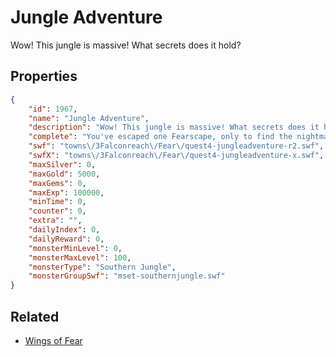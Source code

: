 # Jungle Adventure

Wow! This jungle is massive! What secrets does it hold?

## Properties

```json
{
    "id": 1967,
    "name": "Jungle Adventure",
    "description": "Wow! This jungle is massive! What secrets does it hold?",
    "complete": "You've escaped one Fearscape, only to find the nightmare isn't quite over.",
    "swf": "towns\/3Falconreach\/Fear\/quest4-jungleadventure-r2.swf",
    "swfX": "towns\/3Falconreach\/Fear\/quest4-jungleadventure-x.swf",
    "maxSilver": 0,
    "maxGold": 5000,
    "maxGems": 0,
    "maxExp": 100000,
    "minTime": 0,
    "counter": 0,
    "extra": "",
    "dailyIndex": 0,
    "dailyReward": 0,
    "monsterMinLevel": 0,
    "monsterMaxLevel": 100,
    "monsterType": "Southern Jungle",
    "monsterGroupSwf": "mset-southernjungle.swf"
}
```

## Related

- [Wings of Fear](../items/21047-wings-of-fear.md)

